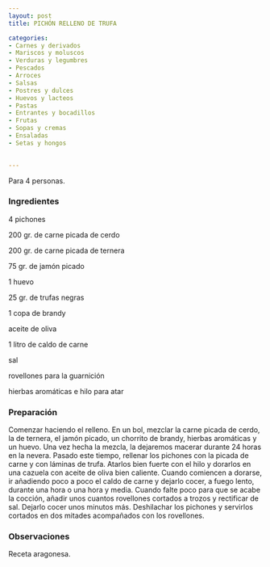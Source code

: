 ```yaml
---
layout: post
title: PICHÓN RELLENO DE TRUFA

categories:
- Carnes y derivados
- Mariscos y moluscos
- Verduras y legumbres
- Pescados
- Arroces
- Salsas
- Postres y dulces
- Huevos y lacteos
- Pastas
- Entrantes y bocadillos
- Frutas
- Sopas y cremas
- Ensaladas
- Setas y hongos
 

---
```

Para 4 personas.

<h3>Ingredientes</h3>

4 pichones

200 gr. de carne picada de cerdo

200 gr. de carne picada de ternera

75 gr. de jamón picado

1 huevo

25 gr. de trufas negras

1 copa de brandy

aceite de oliva

1 litro de caldo de carne

sal

rovellones para la guarnición

hierbas aromáticas e hilo para atar

<h3>Preparación</h3>

Comenzar haciendo el relleno. En un bol, mezclar la carne picada de cerdo, la de ternera, el jamón picado, un chorrito de brandy, hierbas aromáticas y un huevo. Una vez hecha la mezcla, la dejaremos macerar durante 24 horas en la nevera. Pasado este tiempo, rellenar los pichones con la picada de carne y con láminas de trufa. Atarlos bien fuerte con el hilo y dorarlos en una cazuela con aceite de oliva bien caliente. Cuando comiencen a dorarse, ir añadiendo poco a poco el caldo de carne y dejarlo cocer, a fuego lento, durante una hora o una hora y media. Cuando falte poco para que se acabe la cocción, añadir unos cuantos rovellones cortados a trozos y rectificar de sal. Dejarlo cocer unos minutos más. Deshilachar los pichones y servirlos cortados en dos mitades acompañados con los rovellones.

<h3>Observaciones</h3>

Receta aragonesa.

